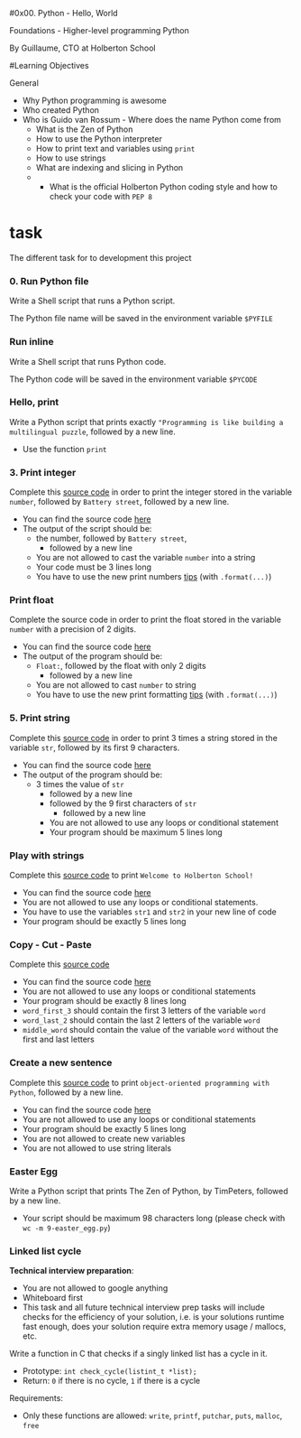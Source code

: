 #0x00. Python - Hello, World

Foundations - Higher-level programming  Python

By Guillaume, CTO at Holberton School

#Learning Objectives

General 

 - Why Python programming is awesome
  - Who created Python
   - Who is Guido van Rossum
    - Where does the name Python come from
     - What is the Zen of Python
      - How to use the Python interpreter
      -   How to print text and variables using  `print`
      -   How to use strings
      -   What are indexing and slicing in Python
      - -   What is the official Holberton Python coding style and how to check your code with  `PEP 8` 

# task

The different task for to development this project

### 0. Run Python file

Write a Shell script that runs a Python script.

The Python file name will be saved in the environment variable  `$PYFILE`


### Run inline
Write a Shell script that runs Python code.

The Python code will be saved in the environment variable  `$PYCODE`

### Hello, print

Write a Python script that prints exactly `"Programming is like building a multilingual puzzle`, followed by a new line.
-   Use the function  `print`

### 3. Print integer

Complete this  [source code](https://github.com/holbertonschool/0x00.py/blob/master/3-print_number.py "source code")  in order to print the integer stored in the variable  `number`, followed by  `Battery street`, followed by a new line.

-   You can find the source code  [here](https://github.com/holbertonschool/0x00.py/blob/master/3-print_number.py "here")
-   The output of the script should be:
    -   the number, followed by  `Battery street`,
        -   followed by a new line
	-   You are not allowed to cast the variable  `number`  into a string
	-   Your code must be 3 lines long
	-   You have to use the new print numbers  [tips](https://intranet.hbtn.io/rltoken/k33L_JH5NMcE3c4LsUkVlA "tips")  (with  `.format(...)`)

### Print float

Complete the source code in order to print the float stored in the variable  `number`  with a precision of 2 digits.

-   You can find the source code  [here](https://github.com/holbertonschool/0x00.py/blob/master/4-print_float.py "here")
-   The output of the program should be:
    -   `Float:`, followed by the float with only 2 digits
        -   followed by a new line
	-   You are not allowed to cast  `number`  to string
	-   You have to use the new print formatting  [tips](https://intranet.hbtn.io/rltoken/CLkyFheLlanPlBS4ySOg7A "tips")  (with  `.format(...)`)

### 5. Print string

Complete this  [source code](https://github.com/holbertonschool/0x00.py/blob/master/5-print_string.py "source code")  in order to print 3 times a string stored in the variable  `str`, followed by its first 9 characters.

-   You can find the source code  [here](https://github.com/holbertonschool/0x00.py/blob/master/5-print_string.py "here")
-   The output of the program should be:
    -   3 times the value of  `str`
        -   followed by a new line
	    -   followed by the 9 first characters of  `str`
	        -   followed by a new line
		-   You are not allowed to use any loops or conditional statement
		-   Your program should be maximum 5 lines long

### Play with strings

Complete this  [source code](https://github.com/holbertonschool/0x00.py/blob/master/6-concat.py "source code")  to print  `Welcome to Holberton School!`

-   You can find the source code  [here](https://github.com/holbertonschool/0x00.py/blob/master/6-concat.py "here")
-   You are not allowed to use any loops or conditional statements.
-   You have to use the variables  `str1`  and  `str2`  in your new line of code
-   Your program should be exactly 5 lines long

### Copy - Cut - Paste

Complete this  [source code](https://github.com/holbertonschool/0x00.py/blob/master/7-edges.py "source code")

-   You can find the source code  [here](https://github.com/holbertonschool/0x00.py/blob/master/7-edges.py "here")
-   You are not allowed to use any loops or conditional statements
-   Your program should be exactly 8 lines long
-   `word_first_3`  should contain the first 3 letters of the variable  `word`
-   `word_last_2`  should contain the last 2 letters of the variable  `word`
-   `middle_word`  should contain the value of the variable  `word`  without the first and last letters

### Create a new sentence

Complete this  [source code](https://github.com/holbertonschool/0x00.py/blob/master/8-concat_edges.py "source code")  to print  `object-oriented programming with Python`, followed by a new line.

-   You can find the source code  [here](https://github.com/holbertonschool/0x00.py/blob/master/8-concat_edges.py "here")
-   You are not allowed to use any loops or conditional statements
-   Your program should be exactly 5 lines long
-   You are not allowed to create new variables
-   You are not allowed to use string literals

### Easter Egg

Write a Python script that prints The Zen of Python, by TimPeters, followed by a new line.

-   Your script should be maximum 98 characters long (please check with  `wc -m 9-easter_egg.py`)

### Linked list cycle

**Technical interview preparation**:

-   You are not allowed to google anything
-   Whiteboard first
-   This task and all future technical interview prep tasks will include checks for the efficiency of your solution, i.e. is your solutions runtime fast enough, does your solution require extra memory usage / mallocs, etc.

Write a function in C that checks if a singly linked list has a cycle in it.

-   Prototype:  `int check_cycle(listint_t *list);`
-   Return:  `0`  if there is no cycle,  `1`  if there is a cycle

Requirements:

-   Only these functions are allowed:  `write`,  `printf`,  `putchar`,  `puts`,  `malloc`,  `free`

